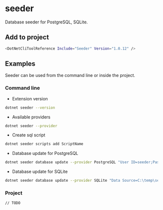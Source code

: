 # seeder

Database seeder for PostgreSQL, SQLite.

## Add to project

```bash
<DotNetCliToolReference Include="Seeder" Version="1.0.12" />
```

## Examples

Seeder can be used from the command line or inside the project.

### Command line

- Extension version

```bash
dotnet seeder --version
```

- Available providers

```bash
dotnet seeder --provider
```

- Create sql script

```bash
dotnet seeder scripts add ScriptName
```

- Database update for PostgreSQL

```bash
dotnet seeder database update --provider PostgreSQL "User ID=seeder;Password=seeder;Host=127.0.0.1;Port=5432;Database=seeder;Pooling=true;"
```

- Database update for SQLite

```bash
dotnet seeder database update --provider SQLite "Data Source=C:\temp\seeder.db;"
```

### Project

```bash
// TODO
```
